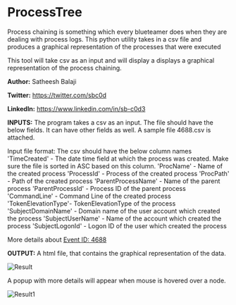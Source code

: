 # ProcessTree
Process chaining is something which every blueteamer does when they are dealing with process logs. This python utility takes in a csv file and produces a graphical representation of the processes that were executed

This tool will take csv as an input and will display a displays a graphical representation of the process chaining. 

**Author:** Satheesh Balaji

**Twitter:** https://twitter.com/sbc0d

**LinkedIn:** https://www.linkedin.com/in/sb-c0d3


**INPUTS:** The program takes a csv as an input. The file should have the below fields. It can have other fields as well. A sample file 4688.csv is attached.

Input file format: The csv should have the below column names
        'TimeCreated'       - The date time field at which the process was created. Make sure the file is sorted in ASC based on this column.
        'ProcName'          - Name of the created process
        'ProcessId'         - Process of the created process 
        'ProcPath'          - Path of the created process
        'ParentProcessName' - Name of the parent process
        'ParentProcessId'   - Process ID of the parent process
        'CommandLine'       - Command Line of the created process
        'TokenElevationType'- TokenElevationType of the process
        'SubjectDomainName' - Domain name of the user account which created the process
        'SubjectUserName'   - Name of the account which created the process
        'SubjectLogonId'    - Logon ID of the user which created the process

More details about [Event ID: 4688](https://docs.microsoft.com/en-us/windows/security/threat-protection/auditing/event-4688)

**OUTPUT:** A html file, that contains the graphical representation of the data.

![Result](https://user-images.githubusercontent.com/7699846/137596815-fbf0c045-3ad8-4399-a399-91fa257794a7.JPG)

A popup with more details will appear when mouse is hovered over a node.

![Result1](https://user-images.githubusercontent.com/7699846/137596856-e33e110d-66c3-47e6-94d5-74bbe46868e5.jpg)

